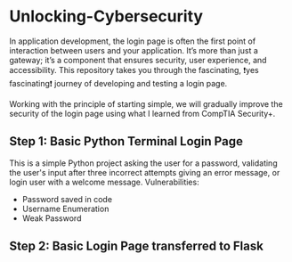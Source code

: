 # Unlocking-Cybersecurity

In application development, the login page is often the first point of interaction between users and your application. It’s more than just a gateway; it’s a component that ensures security, user experience, and accessibility. This repository takes you through the fascinating, ❗yes fascinating❗ journey of developing and testing a login page.

Working with the principle of starting simple, we will gradually improve the security of the login page using what I learned from CompTIA Security+.

## Step 1: Basic Python Terminal Login Page
This is a simple Python project asking the user for a password, validating the user's input after three incorrect attempts giving an error message, or login user with a welcome message.
  Vulnerabilities:
  - Password saved in code
  - Username Enumeration
  - Weak Password

## Step 2: Basic Login Page transferred to Flask 
